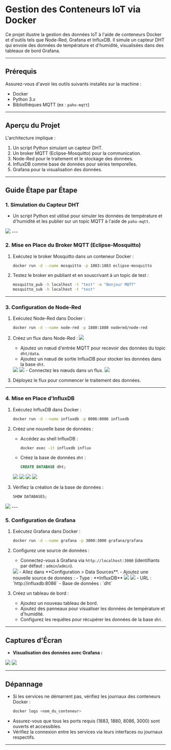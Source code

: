 
# Gestion des Conteneurs IoT via Docker

Ce projet illustre la gestion des données IoT à l'aide de conteneurs Docker et d'outils tels que Node-Red, Grafana et InfluxDB. Il simule un capteur DHT qui envoie des données de température et d'humidité, visualisées dans des tableaux de bord Grafana.

---

## Prérequis

Assurez-vous d'avoir les outils suivants installés sur la machine :
- Docker
- Python 3.x
- Bibliothèques MQTT (ex : `paho-mqtt`)

---

## Aperçu du Projet

L'architecture implique :
1. Un script Python simulant un capteur DHT.
2. Un broker MQTT (Eclipse-Mosquitto) pour la communication.
3. Node-Red pour le traitement et le stockage des données.
4. InfluxDB comme base de données pour séries temporelles.
5. Grafana pour la visualisation des données.

---

## Guide Étape par Étape

### 1. Simulation du Capteur DHT
- Un script Python est utilisé pour simuler les données de température et d'humidité et les publier sur un topic MQTT à l'aide de `paho-mqtt`.

<img src="img/image15.png">
---

### 2. Mise en Place du Broker MQTT (Eclipse-Mosquitto)
1. Exécutez le broker Mosquitto dans un conteneur Docker :
   ```bash
   docker run -d --name mosquitto -p 1883:1883 eclipse-mosquitto
   ```

2. Testez le broker en publiant et en souscrivant à un topic de test :
   ```bash
   mosquitto_pub -h localhost -t "test" -m "Bonjour MQTT"
   mosquitto_sub -h localhost -t "test"
   ```

---

### 3. Configuration de Node-Red
1. Exécutez Node-Red dans Docker :
   ```bash
   docker run -d --name node-red -p 1880:1880 nodered/node-red
   ```

2. Créez un flux dans Node-Red :
   <img src="img/image1.png">
   - Ajoutez un nœud d'entrée MQTT pour recevoir des données du topic `dht/data`.
   - Ajoutez un nœud de sortie InfluxDB pour stocker les données dans la base `dht`.
   <img src="img/image2.png">
   <img src="img/image3.png">
   - Connectez les nœuds dans un flux.
   <img src="img/image4.png">

3. Déployez le flux pour commencer le traitement des données.

---

### 4. Mise en Place d'InfluxDB
1. Exécutez InfluxDB dans Docker :
   ```bash
   docker run -d --name influxdb -p 8086:8086 influxdb
   ```

2. Créez une nouvelle base de données :
   - Accédez au shell InfluxDB :
     ```bash
     docker exec -it influxdb influx
     ```
   - Créez la base de données `dht` :
     ```sql
     CREATE DATABASE dht;
     ```
   <img src="img/image5.jpg">
   <img src="img/image9.jpg">
   <img src="img/image10.jpg">
   <img src="img/image11.jpg">
3. Vérifiez la création de la base de données :
   ```sql
   SHOW DATABASES;
   ```

<img src="img/image.png">
---

### 5. Configuration de Grafana
1. Exécutez Grafana dans Docker :
   ```bash
   docker run -d --name grafana -p 3000:3000 grafana/grafana
   ```

2. Configurez une source de données :
   - Connectez-vous à Grafana via `http://localhost:3000` (identifiants par défaut : `admin`/`admin`).
   <img src="img/image6.png">
   - Allez dans **Configuration > Data Sources**.
   - Ajoutez une nouvelle source de données :
     - Type : **InfluxDB**
     <img src="img/image7.png">
     <img src="img/image12.png">
     - URL : `http://influxdb:8086`
     - Base de données : `dht`

3. Créez un tableau de bord :
   - Ajoutez un nouveau tableau de bord.
   - Ajoutez des panneaux pour visualiser les données de température et d'humidité.
   - Configurez les requêtes pour récupérer les données de la base `dht`.

---

## Captures d'Écran
- **Visualisation des données avec Grafana :**
<img src="img/image13.jpg">
<img src="img/image14.jpg">
  

---

## Dépannage
- Si les services ne démarrent pas, vérifiez les journaux des conteneurs Docker :
  ```bash
  docker logs <nom_du_conteneur>
  ```
- Assurez-vous que tous les ports requis (1883, 1880, 8086, 3000) sont ouverts et accessibles.
- Vérifiez la connexion entre les services via leurs interfaces ou journaux respectifs.

---
